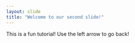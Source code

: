 ```yaml
---
layout: slide
title: "Welcome to our second slide!"
---
```

This is a fun tutorial!
Use the left arrow to go back!
